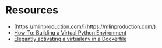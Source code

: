 # Resources 

- [https://mlinproduction.com/](https://mlinproduction.com/)
- [How-To: Building a Virtual Python Environment](https://developer.akamai.com/blog/2017/06/21/how-building-virtual-python-environment)
- [Elegantly activating a virtualenv in a Dockerfile](https://pythonspeed.com/articles/activate-virtualenv-dockerfile/)
